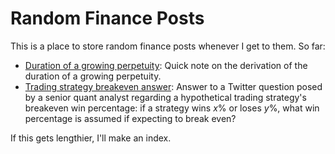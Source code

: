 # Random Finance Posts
This is a place to store random finance posts whenever I get to them. So far:
* [Duration of a growing perpetuity](duration-growing-perpetuity.ipynb): Quick note on the derivation of the duration of a growing perpetuity.
* [Trading strategy breakeven answer](breakeven_question.ipynb): Answer to a Twitter question posed by a senior quant analyst regarding a hypothetical trading strategy's breakeven win percentage: if a strategy wins $x$% or loses $y$%, what win percentage is assumed if expecting to break even?

If this gets lengthier, I'll make an index.
